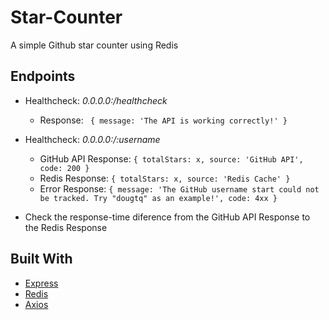 # Star-Counter

A simple Github star counter using Redis 

## Endpoints

 * Healthcheck: *0.0.0.0:/healthcheck*
    * Response: ``` { message: 'The API is working correctly!' }```
  
  * Healthcheck: *0.0.0.0:/:username*
    * GitHub API Response: ```{ totalStars: x, source: 'GitHub API', code: 200 }```
    * Redis Response: ```{ totalStars: x, source: 'Redis Cache' }```
    * Error Response: ``` { message: 'The GitHub username start could not be tracked. Try "dougtq" as an example!', code: 4xx } ```

  * Check the response-time diference from the GitHub API Response to the Redis Response

## Built With

* [Express](http://expressjs.com/)
* [Redis](redis.io)
* [Axios](https://github.com/axios/axios)